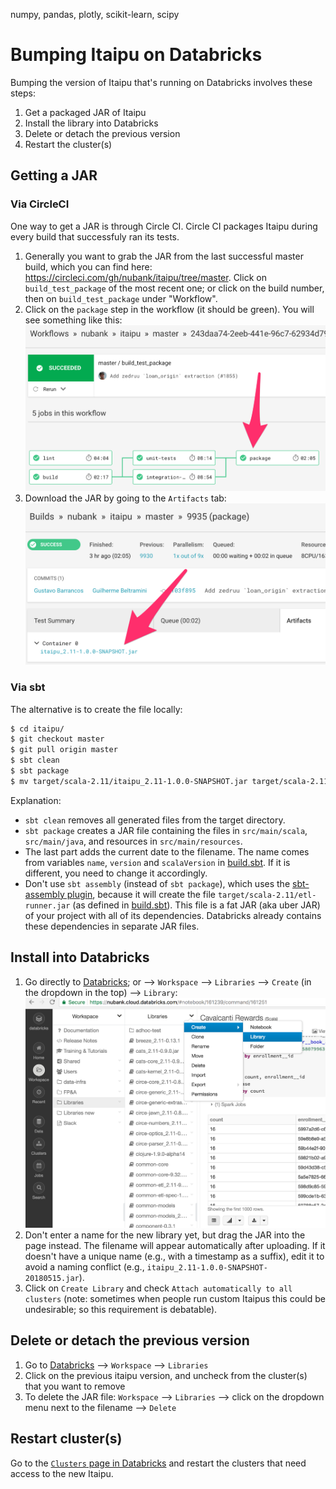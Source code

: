 numpy, pandas, plotly, scikit-learn, scipy


# Bumping Itaipu on Databricks

Bumping the version of Itaipu that's running on Databricks involves these
steps:

1. Get a packaged JAR of Itaipu
1. Install the library into Databricks
1. Delete or detach the previous version
1. Restart the cluster(s)

## Getting a JAR

### Via CircleCI

One way to get a JAR is through Circle CI. Circle CI packages Itaipu
during every build that successfuly ran its tests.

1. Generally you want to grab the JAR from the last successful master build,
which you can find here: https://circleci.com/gh/nubank/itaipu/tree/master.
Click on `build_test_package` of the most recent one; or click on the build number,
then on `build_test_package` under "Workflow".
1. Click on the `package` step in the workflow (it should be green). You
will see something like this: ![](../images/circleci_workflow.png)
1. Download the JAR by going to the `Artifacts` tab: ![](../images/circleci_artifacts.png)

### Via sbt

The alternative is to create the file locally:
```bash
$ cd itaipu/
$ git checkout master
$ git pull origin master
$ sbt clean
$ sbt package
$ mv target/scala-2.11/itaipu_2.11-1.0.0-SNAPSHOT.jar target/scala-2.11/itaipu_2.11-1.0.0-SNAPSHOT-$(date +'%Y%m%d').jar
```
Explanation:
- `sbt clean` removes all generated files from the target directory.
- `sbt package` creates a JAR file containing the files in `src/main/scala`,
`src/main/java`, and resources in `src/main/resources`.
- The last part adds the current date to the filename. The name comes from variables
`name`, `version` and `scalaVersion`
in [build.sbt](https://github.com/nubank/itaipu/blob/28a63912d5d49b382bd0dcae41eccb4db7b4bb37/build.sbt#L1).
If it is different, you need to change it accordingly.
- Don't use `sbt assembly` (instead of `sbt package`), which uses the
[sbt-assembly plugin](https://github.com/sbt/sbt-assembly), because it will create
the file `target/scala-2.11/etl-runner.jar` (as defined in
[build.sbt](https://github.com/nubank/itaipu/blob/28a63912d5d49b382bd0dcae41eccb4db7b4bb37/build.sbt#L8)).
This file is a fat JAR (aka uber JAR) of your project with all of its dependencies.
Databricks already contains these dependencies in separate JAR files.

## Install into Databricks

1. Go directly to [Databricks](https://nubank.cloud.databricks.com/#create/library/499); or
--> `Workspace` --> `Libraries` --> `Create` (in the dropdown in the top)
--> `Library`: ![](../images/databricks_libraries.png)
1. Don't enter a name for the new library yet, but drag the JAR into the page
instead. The filename will appear automatically after uploading. If it doesn't
have a unique name (e.g., with a timestamp as a suffix), edit it to avoid a
naming conflict (e.g., `itaipu_2.11-1.0.0-SNAPSHOT-20180515.jar`).
1. Click on `Create Library` and check `Attach automatically to all clusters`
(note: sometimes when people run custom Itaipus this could be undesirable; 
so this requirement is debatable).

## Delete or detach the previous version

1. Go to [Databricks](https://nubank.cloud.databricks.com/)
--> `Workspace` --> `Libraries`
1. Click on the previous itaipu version, and uncheck from the cluster(s)
that you want to remove
1. To delete the JAR file: `Workspace` --> `Libraries` --> click on the
dropdown menu next to the filename --> `Delete`

## Restart cluster(s)

Go to the [`Clusters` page in Databricks](https://nubank.cloud.databricks.com/#setting/clusters)
and restart the clusters that need access to the new Itaipu.
